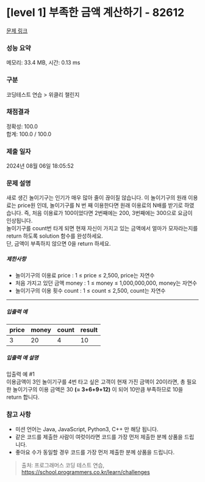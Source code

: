 # [level 1] 부족한 금액 계산하기 - 82612 

[문제 링크](https://school.programmers.co.kr/learn/courses/30/lessons/82612) 

### 성능 요약

메모리: 33.4 MB, 시간: 0.13 ms

### 구분

코딩테스트 연습 > 위클리 챌린지

### 채점결과

정확성: 100.0<br/>합계: 100.0 / 100.0

### 제출 일자

2024년 08월 06일 18:05:52

### 문제 설명

<p>새로 생긴 놀이기구는 인기가 매우 많아 줄이 끊이질 않습니다. 이 놀이기구의 원래 이용료는 price원 인데, 놀이기구를 N 번 째 이용한다면 원래 이용료의 N배를 받기로 하였습니다. 즉, 처음 이용료가 100이었다면 2번째에는 200, 3번째에는 300으로 요금이 인상됩니다.<br>
놀이기구를 count번 타게 되면 현재 자신이 가지고 있는 금액에서 얼마가 모자라는지를 return 하도록 solution 함수를 완성하세요.<br>
단, 금액이 부족하지 않으면 0을 return 하세요.</p>

<h5>제한사항</h5>

<ul>
<li>놀이기구의 이용료 price : 1 ≤ price ≤ 2,500, price는 자연수</li>
<li>처음 가지고 있던 금액 money : 1 ≤ money ≤ 1,000,000,000, money는 자연수</li>
<li>놀이기구의 이용 횟수 count : 1 ≤ count ≤ 2,500, count는 자연수</li>
</ul>

<hr>

<h5>입출력 예</h5>
<table class="table">
        <thead><tr>
<th>price</th>
<th>money</th>
<th>count</th>
<th>result</th>
</tr>
</thead>
        <tbody><tr>
<td>3</td>
<td>20</td>
<td>4</td>
<td>10</td>
</tr>
</tbody>
      </table>
<h5>입출력 예 설명</h5>

<p>입출력 예 #1<br>
이용금액이 3인 놀이기구를 4번 타고 싶은 고객이 현재 가진 금액이 20이라면, 총 필요한 놀이기구의 이용 금액은 30 <strong>(= 3+6+9+12)</strong> 이 되어 10만큼 부족하므로 10을 return 합니다.</p>

<h3>참고 사항</h3>

<ul>
<li>미션 언어는 Java, JavaScript, Python3, C++ 만 해당 됩니다.</li>
<li>같은 코드를 제출한 사람이 여럿이라면 코드를 가장 먼저 제출한 분께 상품을 드립니다.</li>
<li>좋아요 수가 동일할 경우 코드를 가장 먼저 제출한 분께 상품을 드립니다.</li>
</ul>


> 출처: 프로그래머스 코딩 테스트 연습, https://school.programmers.co.kr/learn/challenges